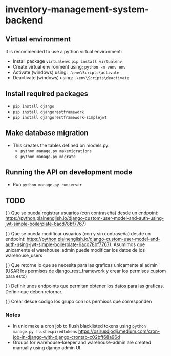 # inventory-management-system-backend

## Virtual environment
It is recommended to use a python virtual environment:
- Install package `virtualenv`: `pip install virtualenv`
- Create virtual environment using; `python -m venv env`
- Activate (windows) using: `.\env\Scripts\activate`
- Deactivate (windows) using: `.\env\Scripts\deactivate`

## Install required packages
- `pip install django`
- `pip install djangorestframework`
- `pip install djangorestframework-simplejwt`

## Make database migration
- This creates the tables defined on models.py:
  - `python manage.py makemigrations`
  - `python manage.py migrate`

## Running the API on development mode
- Run `python manage.py runserver`

## TODO

(  ) Que se pueda registrar usuarios (con contraseña) desde un endpoint: https://python.plainenglish.io/django-custom-user-model-and-auth-using-jwt-simple-boilerplate-6acd78bf7767)

(  ) Que se pueda modificar usuarios (con y sin contraseña) desde un endpoint: https://python.plainenglish.io/django-custom-user-model-and-auth-using-jwt-simple-boilerplate-6acd78bf7767). Asumimos que unicamente el warehouse_admin puede modificar los datos de los warehouse_users

(  ) Que retorne lo que se necesita para las graficas unicamente al admin (USAR los permisos de django_rest_framework y crear los permisos custom para esto) 

(  ) Definir unos endpoints que permitan obtener los datos para las graficas. Definir que deben retornar.

(  ) Crear desde codigo los grupo con los permisos que corresponden
### Notes

- In unix make a cron job to flush blacklisted tokens using `python manage.py flushexpiredtokens` https://osirusdjodji.medium.com/cron-job-in-django-with-django-crontab-c02bff68a96d
- Groups for warehouse-keeper and warehouse-admin are created manually using django admin UI.
